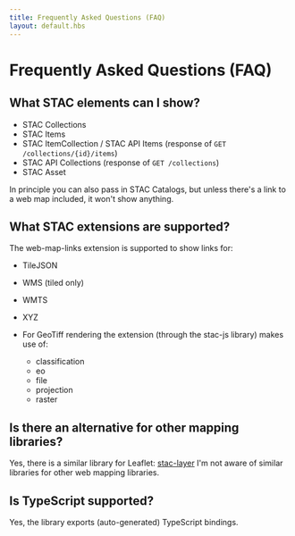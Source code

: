 ```yaml
---
title: Frequently Asked Questions (FAQ)
layout: default.hbs
---
```


# Frequently Asked Questions (FAQ)

## What STAC elements can I show?

- STAC Collections
- STAC Items
- STAC ItemCollection / STAC API Items (response of `GET /collections/{id}/items`)
- STAC API Collections (response of `GET /collections`)
- STAC Asset

In principle you can also pass in STAC Catalogs, but unless there's a link to a web map included, it won't show anything.

## What STAC extensions are supported?

The web-map-links extension is supported to show links for:
  - TileJSON
  - WMS (tiled only)
  - WMTS
  - XYZ

- For GeoTiff rendering the extension (through the stac-js library) makes use of:
  - classification
  - eo
  - file
  - projection
  - raster

## Is there an alternative for other mapping libraries?

Yes, there is a similar library for Leaflet: [stac-layer](https://github.com/stac-utils/stac-layer)
I'm not aware of similar libraries for other web mapping libraries.

## Is TypeScript supported?

Yes, the library exports (auto-generated) TypeScript bindings.